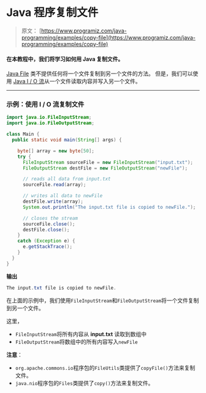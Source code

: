 # Java 程序复制文件

> 原文： [https://www.programiz.com/java-programming/examples/copy-file](https://www.programiz.com/java-programming/examples/copy-file)

#### 在本教程中，我们将学习如何用 Java 复制文件。

[Java File](/java-programming/file "Java File Class") 类不提供任何将一个文件复制到另一个文件的方法。 但是，我们可以使用 [Java I / O 流](/java-programming/io-streams "Java I/O Streams")从一个文件读取内容并写入另一个文件。

* * *

### 示例：使用 I / O 流复制文件

```java
import java.io.FileInputStream;
import java.io.FileOutputStream;

class Main {
  public static void main(String[] args) {

    byte[] array = new byte[50];
    try {
      FileInputStream sourceFile = new FileInputStream("input.txt");
      FileOutputStream destFile = new FileOutputStream("newFile");

      // reads all data from input.txt
      sourceFile.read(array);

      // writes all data to newFile
      destFile.write(array);
      System.out.println("The input.txt file is copied to newFile.");

      // closes the stream
      sourceFile.close();
      destFile.close();
    }
    catch (Exception e) {
      e.getStackTrace();
    }
  }
} 
```

**输出**

```java
The input.txt file is copied to newFile. 
```

在上面的示例中，我们使用`FileInputStream`和`FileOutputStream`将一个文件复制到另一个文件。

这里，

*   `FileInputStream`将所有内容从 **input.txt** 读取到数组中
*   `FileOutputStream`将数组中的所有内容写入`newFile`

**注意**：

*   `org.apache.commons.io`程序包的`FileUtils`类提供了`copyFile()`方法来复制文件。
*   `java.nio`程序包的`Files`类提供了`copy()`方法来复制文件。